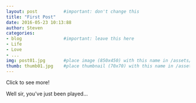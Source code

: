 ```yaml
---
layout: post          #important: don't change this
title: "First Post"
date: 2016-05-23 10:13:88
author: Steven
categories:
- blog                #important: leave this here
- Life
- Love
- ...
img: post01.jpg       #place image (850x450) with this name in /assets/img/blog/
thumb: thumb01.jpg    #place thumbnail (70x70) with this name in /assets/img/blog/thumbs/
---
```

Click to see more!
<!--more-->
Well sir, you've just been played...
